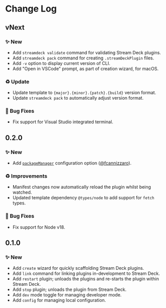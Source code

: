 <!--

## {version}

🚨 Breaking
✨ New
🐞 Fix
♻️ Refactor / Enhance / Update

-->

# Change Log

## vNext

### ✨ New

- Add `streamdeck validate` command for validating Stream Deck plugins.
- Add `streamdeck pack` command for creating `.streamDeckPlugin` files.
- Add `-v` option to display current version of CLI.
- Add "Open in VSCode" prompt, as part of creation wizard, for macOS.

### ♻️ Update

- Update template to `{major}.{minor}.{patch}.{build}` version format.
- Update `streamdeck pack` to automatically adjust version format.

### 🐞 Bug Fixes

- Fix support for Visual Studio integrated terminal.

## 0.2.0

### ✨ New

- Add [`packageManager`](README.md/#packagemanager) configuration option ([@fcannizzaro](https://github.com/fcannizzaro)).

### ♻️ Improvements

- Manifest changes now automatically reload the plugin whilst being watched.
- Updated template dependency `@types/node` to add support for `fetch` types.

### 🐞 Bug Fixes

- Fix support for Node v18.

## 0.1.0

### ✨ New

- Add `create` wizard for quickly scaffolding Stream Deck plugins.
- Add `link` command for linking plugins in-development to Stream Deck.
- Add `restart` plugin; unloads the plugins and re-starts the plugin within Stream Deck.
- Add `stop` plugin; unloads the plugin from Stream Deck.
- Add `dev` mode toggle for managing developer mode.
- Add `config` for managing local configuration.
